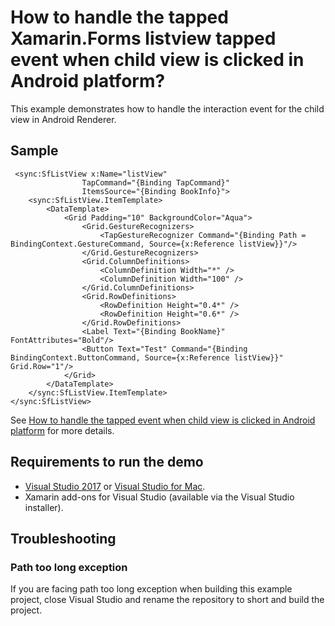 # How to handle the tapped Xamarin.Forms listview tapped event when child view is clicked in Android platform?
This example demonstrates how to handle the interaction event for the child view in Android Renderer.

## Sample

```xaml
 <sync:SfListView x:Name="listView"
                TapCommand="{Binding TapCommand}"
                ItemsSource="{Binding BookInfo}">
    <sync:SfListView.ItemTemplate>
        <DataTemplate>
            <Grid Padding="10" BackgroundColor="Aqua">
                <Grid.GestureRecognizers>
                    <TapGestureRecognizer Command="{Binding Path = BindingContext.GestureCommand, Source={x:Reference listView}}"/>
                </Grid.GestureRecognizers>
                <Grid.ColumnDefinitions>
                    <ColumnDefinition Width="*" />
                    <ColumnDefinition Width="100" />
                </Grid.ColumnDefinitions>
                <Grid.RowDefinitions>
                    <RowDefinition Height="0.4*" />
                    <RowDefinition Height="0.6*" />
                </Grid.RowDefinitions>
                <Label Text="{Binding BookName}" FontAttributes="Bold"/>
                <Button Text="Test" Command="{Binding BindingContext.ButtonCommand, Source={x:Reference listView}}"  Grid.Row="1"/>
            </Grid>
        </DataTemplate>
    </sync:SfListView.ItemTemplate>
</sync:SfListView>
```

See [How to handle the tapped event when child view is clicked in Android platform](https://www.syncfusion.com/kb/9536/how-to-handle-the-tapped-event-when-child-view-is-clicked-in-android-platform) for more details.
## <a name="requirements-to-run-the-demo"></a>Requirements to run the demo ##

* [Visual Studio 2017](https://visualstudio.microsoft.com/downloads/) or [Visual Studio for Mac](https://visualstudio.microsoft.com/vs/mac/).
* Xamarin add-ons for Visual Studio (available via the Visual Studio installer).

## <a name="troubleshooting"></a>Troubleshooting ##
### Path too long exception
If you are facing path too long exception when building this example project, close Visual Studio and rename the repository to short and build the project.
